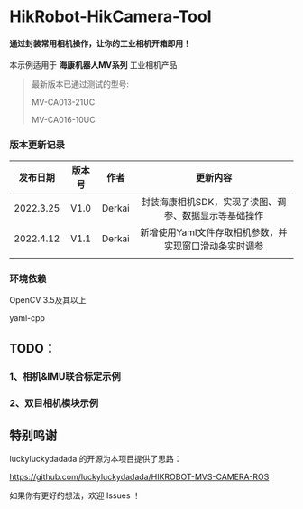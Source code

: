 # HikRobot-HikCamera-Tool

#### 通过封装常用相机操作，让你的工业相机开箱即用！
本示例适用于 **海康机器人MV系列** 工业相机产品
> 最新版本已通过测试的型号:
>
>MV-CA013-21UC
> 
> MV-CA016-10UC

### 版本更新记录

| 发布日期  |    版本号    |     作者     |                           更新内容                           |
| :-------: | :----------: | :----------: | :----------------------------------------------------------: |
| 2022.3.25 | V1.0 | Derkai | 封装海康相机SDK，实现了读图、调参、数据显示等基础操作 |
| 2022.4.12 |  V1.1            |  Derkai            |     新增使用Yaml文件存取相机参数，并实现窗口滑动条实时调参                                             |
|           |              |              |                                                              |

### 环境依赖
OpenCV 3.5及其以上

yaml-cpp

## TODO：
### 1、相机&IMU联合标定示例
### 2、双目相机模块示例



## 特别鸣谢
luckyluckydadada 的开源为本项目提供了思路：

https://github.com/luckyluckydadada/HIKROBOT-MVS-CAMERA-ROS

如果你有更好的想法，欢迎 Issues ！